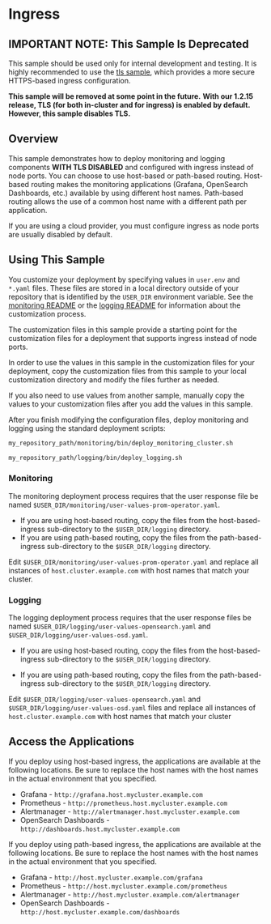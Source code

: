 # Ingress

## IMPORTANT NOTE: This Sample Is Deprecated

This sample should be used only for internal development and testing. It is
highly recommended to use the [tls sample](/samples/tls), which provides a more
secure HTTPS-based ingress configuration.

**This sample will be removed at some point in the future.**
**With our 1.2.15 release, TLS (for both in-cluster and for ingress) is enabled by default.**
**However, this sample disables TLS.**
## Overview

This sample demonstrates how to deploy monitoring and logging components
**WITH TLS DISABLED** and configured with ingress instead of node ports. You 
can choose to use host-based or path-based routing. Host-based routing makes
the monitoring applications (Grafana, OpenSearch Dashboards, etc.) available 
by using different host names.  Path-based routing allows the use of a common
 host name with a different path per application.

If you are using a cloud provider, you must configure ingress as node ports are
usually disabled by default.

## Using This Sample

You customize your deployment by specifying values in `user.env` and `*.yaml`
files. These files are stored in a local directory outside of your repository
that is identified by the `USER_DIR` environment variable. See the
[monitoring README](../../monitoring/README.md#mon_custom) or the
[logging README](../../logging/README.md#log_custom) for information about the
customization process.

The customization files in this sample provide a starting point for the
customization files for a deployment that supports ingress instead of node ports.

In order to use the values in this sample in the customization files for your
deployment, copy the customization files from this sample to your local
customization directory and modify the files further as needed.

If you also need to use values from another sample, manually copy the values to
your customization files after you add the values in this sample.

After you finish modifying the configuration files, deploy monitoring and
logging using the standard deployment scripts:

```bash
my_repository_path/monitoring/bin/deploy_monitoring_cluster.sh
```

```bash
my_repository_path/logging/bin/deploy_logging.sh
```

### Monitoring

The monitoring deployment process requires that the user response file be
named `$USER_DIR/monitoring/user-values-prom-operator.yaml`.

- If you are using host-based routing, copy the files from the host-based-ingress sub-directory
to the `$USER_DIR/logging` directory.
- If you are using path-based routing, copy the files from the path-based-ingress sub-directory
to the `$USER_DIR/logging` directory.

Edit `$USER_DIR/monitoring/user-values-prom-operator.yaml` and replace
all instances of `host.cluster.example.com` with host names that match your cluster.

### Logging

The logging deployment process requires that the user response files be
named `$USER_DIR/logging/user-values-opensearch.yaml` and `$USER_DIR/logging/user-values-osd.yaml`.

- If you are using host-based routing, copy the files from the host-based-ingress sub-directory 
to the `$USER_DIR/logging` directory.

- If you are using path-based routing, copy the files from the path-based-ingress sub-directory 
to the `$USER_DIR/logging` directory.

Edit `$USER_DIR/logging/user-values-opensearch.yaml` and  `$USER_DIR/logging/user-values-osd.yaml` files
and replace all instances of `host.cluster.example.com` with host names that match your cluster

## Access the Applications

If you deploy using host-based ingress, the applications are available at the
following locations. Be sure to replace the host names with the host names in the 
actual environment that you specified.

- Grafana - `http://grafana.host.mycluster.example.com`
- Prometheus - `http://prometheus.host.mycluster.example.com`
- Alertmanager - `http://alertmanager.host.mycluster.example.com`
- OpenSearch Dashboards - `http://dashboards.host.mycluster.example.com`

If you deploy using path-based ingress, the applications are available at the
following locations. Be sure to replace the host names with the host names in the 
actual environment that you specified.

- Grafana - `http://host.mycluster.example.com/grafana`
- Prometheus - `http://host.mycluster.example.com/prometheus`
- Alertmanager - `http://host.mycluster.example.com/alertmanager`
- OpenSearch Dashboards - `http://host.mycluster.example.com/dashboards`
